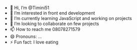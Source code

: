 - 👋 Hi, I’m @Timini51
- 👀 I’m interested in front end development 
- 🌱 I’m currently learning JavaScript and working on projects  
- 💞️ I’m looking to collaborate on few projects
- 📫 How to reach me 08078271579
- 😄 Pronouns: ...
- ⚡ Fun fact: I love eating 

<!---
Timini51/Timini51 is a ✨ special ✨ repository because its `README.md` (this file) appears on your GitHub profile.
You can click the Preview link to take a look at your changes.
--->
